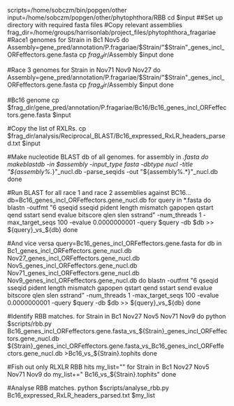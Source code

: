 scripts=/home/sobczm/bin/popgen/other
input=/home/sobczm/popgen/other/phytophthora/RBB
cd $input
##Set up directory with required fasta files
#Copy relevant assemblies
frag_dir=/home/groups/harrisonlab/project_files/phytophthora_fragariae
#Race1 genomes
for Strain in Bc1 Nov5
do
    Assembly=gene_pred/annotation/P.fragariae/$Strain/"$Strain"_genes_incl_ORFeffectors.gene.fasta
    cp $frag_dir/$Assembly $input
done

#Race 3 genomes
for Strain in Nov71 Nov9 Nov27
do
    Assembly=gene_pred/annotation/P.fragariae/$Strain/"$Strain"_genes_incl_ORFeffectors.gene.fasta
    cp $frag_dir/$Assembly $input
done

#Bc16 genome
cp $frag_dir/gene_pred/annotation/P.fragariae/Bc16/Bc16_genes_incl_ORFeffectors.gene.fasta $input

#Copy the list of RXLRs.
cp $frag_dir/analysis/Reciprocal_BLAST/Bc16_expressed_RxLR_headers_parsed.txt $input

#Make nucleotide BLAST db of all genomes.
for assembly in *.fasta
do
makeblastdb -in $assembly -input_type fasta -dbtype nucl -title "${assembly%.*}"_nucl.db -parse_seqids -out "${assembly%.*}"_nucl.db
done

#Run BLAST for all race 1 and race 2 assemblies against BC16...
db=Bc16_genes_incl_ORFeffectors.gene_nucl.db
for query in *.fasta
do
blastn -outfmt "6 qseqid sseqid pident length mismatch gapopen qstart qend sstart send evalue bitscore qlen slen sstrand"  -num_threads 1 -max_target_seqs 100 -evalue 0.0000000001 -query $query -db $db >> ${query}_vs_${db}
done

#And vice versa
query=Bc16_genes_incl_ORFeffectors.gene.fasta
for db in Bc1_genes_incl_ORFeffectors.gene_nucl.db Nov27_genes_incl_ORFeffectors.gene_nucl.db Nov5_genes_incl_ORFeffectors.gene_nucl.db Nov71_genes_incl_ORFeffectors.gene_nucl.db Nov9_genes_incl_ORFeffectors.gene_nucl.db
do
blastn -outfmt "6 qseqid sseqid pident length mismatch gapopen qstart qend sstart send evalue bitscore qlen slen sstrand"  -num_threads 1 -max_target_seqs 100 -evalue 0.0000000001 -query $query -db $db >> ${query}_vs_${db}
done

#Identify RBB matches.
for Strain in Bc1 Nov27 Nov5 Nov71 Nov9
do
python $scripts/rbb.py Bc16_genes_incl_ORFeffectors.gene.fasta_vs_${Strain}_genes_incl_ORFeffectors.gene_nucl.db ${Strain}_genes_incl_ORFeffectors.gene.fasta_vs_Bc16_genes_incl_ORFeffectors.gene_nucl.db >Bc16_vs_${Strain}.tophits
done

#Fish out only RLXLR RBB hits
my_list=""
for Strain in Bc1 Nov27 Nov5 Nov71 Nov9
do
my_list+=" Bc16_vs_${Strain}.tophits"
done

#Analyse RBB matches.
python $scripts/analyse_rbb.py Bc16_expressed_RxLR_headers_parsed.txt $my_list
